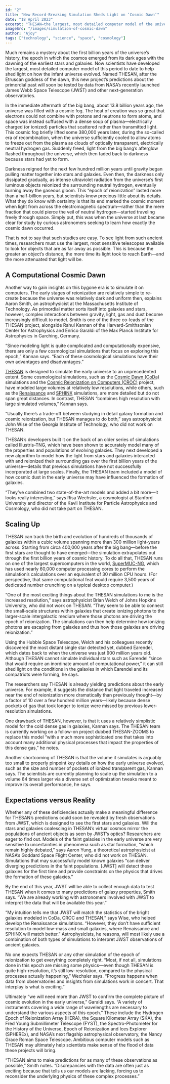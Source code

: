 ```yaml
---
id: "2"
title: "New Record-Breaking Simulation Sheds Light on ‘Cosmic Dawn’"
date: "18 April 2023"
excerpt: "THESAN—the largest, most detailed computer model of the universe’s first billion years yet made—is helping set expectations for observations from NASA’s James Webb Space Telescope"
imageSrc: "/images/simulation-of-cosmic-dawn"
author: "Ajoy"
tags: ["technology", "science", "space", "cosmology"]
---
```


Much remains a mystery about the first billion years of the universe’s history, the epoch in which the cosmos emerged from its dark ages with the dawning of the earliest stars and galaxies. Now scientists have developed the largest, most detailed computer model of this period to date to help shed light on how the infant universe evolved. Named THESAN, after the Etruscan goddess of the dawn, this new project’s predictions about the primordial past will soon be tested by data from NASA’s recently launched James Webb Space Telescope (JWST) and other next-generation observatories.

In the immediate aftermath of the big bang, about 13.8 billion years ago, the universe was filled with a cosmic fog. The heat of creation was so great that electrons could not combine with protons and neutrons to form atoms, and space was instead suffused with a dense soup of plasma—electrically charged (or ionized) particles that scattered rather than transmitted light. This cosmic fog briefly lifted some 380,000 years later, during the so-called era of recombination, when the universe sufficiently cooled to allow atoms to freeze out from the plasma as clouds of optically transparent, electrically neutral hydrogen gas. Suddenly freed, light from the big bang’s afterglow flashed throughout the universe, which then faded back to darkness because stars had yet to form.

Darkness reigned for the next few hundred million years until gravity began pulling matter together into stars and galaxies. Even then, the darkness only dissipated gradually, as intense ultraviolet radiation from the universe’s first luminous objects reionized the surrounding neutral hydrogen, eventually burning away the gaseous gloom. This “epoch of reionization” lasted more than a half-billion years, but scientists know precious little about its details. What they do know with certainty is that its end marked the cosmic moment when light from across the electromagnetic spectrum—rather than the mere fraction that could pierce the veil of neutral hydrogen—started traveling freely through space. Simply put, this was when the universe at last became clear for study by curious astronomers seeking to learn how exactly the cosmic dawn occurred.

That is not to say that such studies are easy. To see light from such ancient times, researchers must use the largest, most sensitive telescopes available to look for objects that are as far away as possible. This is because the greater an object’s distance, the more time its light took to reach Earth—and the more attenuated that light will be.

## A Computational Cosmic Dawn

Another way to gain insights on this bygone era is to simulate it on computers. The early stages of reionization are relatively simple to re-create because the universe was relatively dark and uniform then, explains Aaron Smith, an astrophysicist at the Massachusetts Institute of Technology. As primordial matter sorts itself into galaxies and stars, however, complex interactions between gravity, light, gas and dust become increasingly difficult to model. Smith is one of the three co-leads of the THESAN project, alongside Rahul Kannan of the Harvard-Smithsonian Center for Astrophysics and Enrico Garaldi of the Max Planck Institute for Astrophysics in Garching, Germany. 

“Since modeling light is quite complicated and computationally expensive, there are only a few cosmological simulations that focus on exploring this epoch,” Kannan says. “Each of these cosmological simulations have their own advantages and disadvantages.”

[THESAN](https://arxiv.org/abs/2110.02966) is designed to simulate the early universe to an unprecedented extent. Some cosmological simulations, such as the [Cosmic Dawn (CoDa)](https://arxiv.org/abs/1511.00011) simulations and the [Cosmic Reionization on Computers (CROC)](https://bluewaters.ncsa.illinois.edu/liferay-content/document-library/BW-Annual-Report-2018/bwar18_gnedin.pdf) project, have modeled large volumes at relatively low resolutions, while others, such as the [Renaissance](https://rensimlab.github.io/showcase.html) and [SPHINX](https://sphinx.univ-lyon1.fr/) simulations, are more detailed but do not span great distances. In contrast, THESAN “combines high resolution with large simulated volumes,” Kannan says.

“Usually there’s a trade-off between studying in detail galaxy formation and cosmic reionization, but THESAN manages to do both,” says astrophysicist John Wise of the Georgia Institute of Technology, who did not work on THESAN.

THESAN’s developers built it on the back of an older series of simulations called Illustris-TNG, which have been shown to accurately model many of the properties and populations of evolving galaxies. They next developed a new algorithm to model how the light from stars and galaxies interacted with and reionized their surrounding gas over the first billion years of the universe—details that previous simulations have not successfully incorporated at large scales. Finally, the THESAN team included a model of how cosmic dust in the early universe may have influenced the formation of galaxies.

“They’ve combined two state-of-the-art models and added a bit more—it looks really interesting,” says Risa Wechsler, a cosmologist at Stanford University and director of the Kavli Institute for Particle Astrophysics and Cosmology, who did not take part on THESAN.

## Scaling Up

THESAN can track the birth and evolution of hundreds of thousands of galaxies within a cubic volume spanning more than 300 million light-years across. Starting from circa 400,000 years after the big bang—before the first stars are thought to have emerged—the simulation extrapolates out through the first billion years of cosmic history. To do all that, THESAN runs on one of the largest supercomputers in the world, [SuperMUC-NG](https://www.top500.org/system/179566/), which has used nearly 60,000 computer processing cores to perform the simulation’s calculations over an equivalent of 30 million CPU hours. (For perspective, that same computational feat would require 3,500 years of dedicated number crunching on a typical desktop computer.)

“One of the most exciting things about the THESAN simulations to me is the increased resolution,” says astrophysicist Brian Welch of Johns Hopkins University, who did not work on THESAN. “They seem to be able to connect the small-scale structures within galaxies that create ionizing photons to the larger-scale intergalactic medium where those photons are driving the epoch of reionization. The simulations can then help determine how ionizing photons are escaping from galaxies and thus how those galaxies are driving reionization.”

Using the Hubble Space Telescope, Welch and his colleagues recently discovered the most distant single star detected yet, dubbed Earendel, which dates back to when the universe was just 900 million years old. Although THESAN cannot simulate individual stars such as Earendel “since that would require an inordinate amount of computational power,” it can still shed light on the conditions in the galaxies in which Earendel and its compatriots were forming, he says.

The researchers say THESAN is already yielding predictions about the early universe. For example, it suggests the distance that light traveled increased near the end of reionization more dramatically than previously thought—by a factor of 10 over a few hundred million years—likely because dense pockets of gas that took longer to ionize were missed by previous lower-resolution simulations.

One drawback of THESAN, however, is that it uses a relatively simplistic model for the cold dense gas in galaxies, Kannan says. The THESAN team is currently working on a follow-on project dubbed THESAN-ZOOMS to replace this model “with a much more sophisticated one that takes into account many additional physical processes that impact the properties of this dense gas,” he notes.

Another shortcoming of THESAN is that the volume it simulates is arguably too small to properly pinpoint key details on how the early universe evolved, such as the size and number of pockets of ionized transparent gas, Kannan says. The scientists are currently planning to scale up the simulation to a volume 64 times larger via a diverse set of optimization tweaks meant to improve its overall performance, he says.

## Expectations versus Reality

Whether any of these deficiencies actually make a meaningful difference for THESAN’s predictions could soon be revealed by fresh observations from JWST, which is designed to see the first stars and galaxies. Will the stars and galaxies coalescing in THESAN’s virtual cosmos mirror the populations of ancient objects as seen by JWST’s optics? Researchers are eager to find out. Models of the faint galaxies in the early universe are very sensitive to uncertainties in phenomena such as star formation, “which remain highly debated,” says Aaron Yung, a theoretical astrophysicist at NASA’s Goddard Space Flight Center, who did not work on THESAN. Simulations that may successfully model known galaxies “can deliver diverging predictions in the faint populations. [JWST] will detect these galaxies for the first time and provide constraints on the physics that drives the formation of these galaxies.”

By the end of this year, JWST will be able to collect enough data to test THESAN when it comes to many predictions of galaxy properties, Smith says. “We are already working with astronomers involved with JWST to interpret the data that will be available this year.”

“My intuition tells me that JWST will match the statistics of the bright galaxies modeled in CoDa, CROC and THESAN,” says Wise, who helped develop the Renaissance simulations. “However, they don’t have sufficient resolution to model low-mass and small galaxies, where Renaissance and SPHINX will match better.” Astrophysicists, he reasons, will most likely use a combination of both types of simulations to interpret JWST observations of ancient galaxies.

No one expects THESAN or any other simulation of the epoch of reionization to get everything completely right. “Most, if not all, simulations done in this epoch are missing some physics—even though THESAN is quite high-resolution, it’s still low-resolution, compared to the physical processes actually happening,” Wechsler says. “Progress happens when data from observatories and insights from simulations work in concert. That interplay is what is exciting.”

Ultimately “we will need more than JWST to confirm the complete picture of cosmic evolution in the early universe,” Garaldi says. “A variety of instruments covering a wide range of wavelengths are necessary to understand the various aspects of this epoch.” These include the Hydrogen Epoch of Reionization Array (HERA), the Square Kilometer Array (SKA), the Fred Young Submillimeter Telescope (FYST), the Spectro-Photometer for the History of the Universe, Epoch of Reionization and Ices Explorer (SPHEREx), and NASA’s next flagship astrophysical observatory, the Nancy Grace Roman Space Telescope. Ambitious computer models such as THESAN may ultimately help scientists make sense of the flood of data these projects will bring.

“THESAN aims to make predictions for as many of these observations as possible,” Smith notes. “Discrepancies with the data are often just as exciting because that tells us our models are lacking, forcing us to reconsider the underlying physics of these complex processes.”
